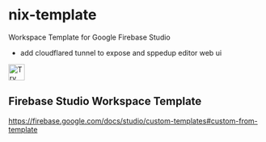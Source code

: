 # nix-template

Workspace Template for Google Firebase Studio
- add cloudflared tunnel to expose and sppedup editor web ui

<a href="https://idx.google.com/new?template=https://github.com/waxz/nix-template">
  <img height="32" alt="Try in IDX" src="https://cdn.idx.dev/btn/try_dark_32.svg">
</a>

## Firebase Studio Workspace Template
https://firebase.google.com/docs/studio/custom-templates#custom-from-template
